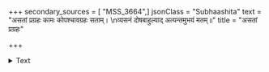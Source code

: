 +++
secondary_sources = [ "MSS_3664",]
jsonClass = "Subhaashita"
text = "असतां प्रग्रहः कामः कोपश्चावग्रहः सताम्।  \nव्यसनं दोषबाहुल्याद् अत्यन्तमुभयं मतम्॥"
title = "असतां प्रग्रहः"

+++

<details><summary>Text</summary>

असतां प्रग्रहः कामः कोपश्चावग्रहः सताम्।  
व्यसनं दोषबाहुल्याद् अत्यन्तमुभयं मतम्॥
</details>
